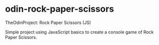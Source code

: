 # odin-rock-paper-scissors
TheOdinProject: Rock Paper Scissors (JS)

Simple project using JavaScript basics to create a console game of Rock Paper Scissors.
